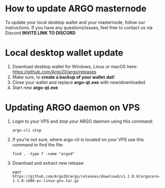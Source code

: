 # How to update ARGO masternode

To update your local desktop wallet and your masternode, follow our instructions.
If you have any questions/issues, feel free to contact us via Discord **INVITE LINK TO DISCORD**

# Local desktop wallet update
1. Download desktop wallet for Windows, Linux or macOS here: https://github.com/Argo20/argo/releases
2. Make sure, to **create a backup of your wallet.dat!**
3. Close your wallet and replace **argo-qt.exe** with new/downloaded
4. Start new **argo-qt.exe**

# Updating ARGO daemon on VPS
1. Login to your VPS and stop your ARGO daemon using this command: 

   `argo-cli stop`
2. If you're not sure, where argo-cli is located on your VPS use this command to find the file:

   `find . -type f -name "argod"`
3. Download and extract new release:

   `wget https://github.com/Argo20/argo/releases/download/v1.1.0.0/argocore-1.1.0-i686-pc-linux-gnu.tar.gz`
